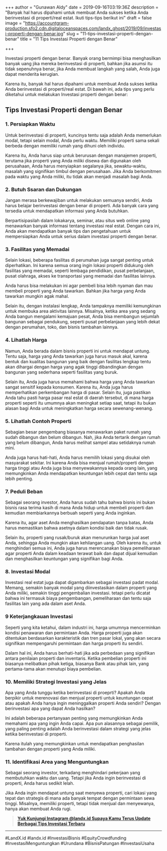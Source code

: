 +++
author = "Gunawan Aldy"
date = 2019-09-16T03:19:36Z
description = "Banyak hal harus dipahami untuk membuat Anda sukses ketika Anda berinvestasi di properti/real estat. Ikuti tips-tips berikut ini"
draft = false
image = "https://accountgram-production.sfo2.cdn.digitaloceanspaces.com/landx_ghost/2019/09/investasi-properti-dengan-benar.jpg"
slug = "11-tips-investasi-properti-dengan-benar"
title = "11 Tips Investasi Properti dengan Benar"

+++


Investasi properti dengan benar. Banyak orang bermimpi bisa menghasilkan banyak uang jika mereka berinvestasi di properti, bahkan jika asumsi itu tidak sepenuhnya benar, jika Anda membuat langkah yang salah, Anda juga dapat menderita kerugian.

Karena itu, banyak hal harus dipahami untuk membuat Anda sukses ketika Anda berinvestasi di properti/real estat. Di bawah ini, ada tips yang perlu diketahui untuk melakukan Investasi properti dengan benar:

## Tips Investasi Properti dengan Benar

### 1. Persiapkan Waktu

Untuk berinvestasi di properti, kuncinya tentu saja adalah Anda memerlukan modal, tetapi selain modal, Anda perlu waktu. Memiliki properti sama sekali berbeda dengan memiliki rumah yang dihuni oleh individu.

Karena itu, Anda harus siap untuk berurusan dengan manajemen properti, terutama jika properti yang Anda miliki disewa dan digunakan oleh perusahaan, Anda harus menyiapkan segalanya jika, sewaktu-waktu, masalah yang signifikan timbul dengan perusahaan. Jika Anda berkomitmen pada waktu yang Anda miliki, itu tidak akan menjadi masalah bagi Anda.

### 2. Butuh Ssaran dan Dukungan

Jangan merasa berkewajiban untuk melakukan semuanya sendiri, Anda harus belajar berinvestasi dengan benar di properti. Ada banyak cara yang tersedia untuk mendapatkan informasi yang Anda butuhkan.

Berpartisipasilah dalam lokakarya, seminar, atau situs web online yang menawarkan banyak informasi tentang investasi real estat. Dengan cara ini, Anda akan mendapatkan banyak tips dan pengetahuan untuk mempersiapkan Anda untuk serius dalam investasi properti dengan benar.

### 3. Fasilitas yang Memadai

Selain lokasi, beberapa fasilitas di perumahan juga sangat penting untuk diperhatikan. Ini karena semua orang ingin lokasi properti didukung oleh fasilitas yang memadai, seperti lembaga pendidikan, pusat perbelanjaan, pusat olahraga, akses ke transportasi yang memadai dan fasilitas lainnya.

Anda harus bisa melakukan ini agar pembeli bisa lebih nyaman dan mau membeli properti yang Anda tawarkan. Bahkan jika harga yang Anda tawarkan mungkin agak mahal.

Selain itu, dengan instalasi lengkap, Anda tampaknya memiliki kemungkinan untuk membuka area aktivitas lainnya. Misalnya, ketika area yang sedang Anda bangun mengalami kemajuan pesat, Anda bisa membangun sejumlah bangunan sebagai pendukung, seperti pusat perbelanjaan yang lebih dekat dengan perumahan, toko, dan bisnis tambahan lainnya.

### 4. Lihatlah Harga

Namun, Anda berada dalam bisnis properti ini untuk mendapat untung. Tentu saja, harga yang Anda tawarkan juga harus masuk akal, karena bentuk dan kualitas bangunan yang baik dengan fasilitas lengkap tentu akan dihargai dengan harga yang agak tinggi dibandingkan dengan bangunan yang sederhana seperti fasilitas yang buruk.

Selain itu, Anda juga harus memahami bahwa harga yang Anda tawarkan sangat sensitif kepada konsumen. Karena itu, Anda juga harus memperhatikan perkembangan harga di pasar. Selain itu, juga pastikan Anda tahu pasti harga pasar real estat di daerah tersebut, di mana harga properti seperti itu umumnya akan meningkat setiap saat, tetapi itu bukan alasan bagi Anda untuk meningkatkan harga secara sewenang-wenang.

### 5. Lihatlah Contoh Properti

Sebagian besar pengembang biasanya menawarkan paket rumah yang sudah dibangun dan belum dibangun. Nah, jika Anda tertarik dengan rumah yang belum dibangun, Anda harus melihat sampel atau setidaknya rumah mini.

Anda juga harus hati-hati, Anda harus memilih lokasi yang disukai oleh masyarakat sekitar. Ini karena Anda bisa menjual rumah/properti dengan harga tinggi atau Anda juga bisa menyewakannya kepada orang lain, yang memungkinkan Anda mendapatkan keuntungan lebih cepat dan tentu saja lebih penting.

### 7. Peduli Beban

Sebagai seorang investor, Anda harus sudah tahu bahwa bisnis ini bukan bisnis rasa terima kasih di mana Anda hidup untuk membeli properti dan kemudian membiarkannya berbuah seperti yang Anda inginkan.

Karena itu, agar aset Anda menghasilkan pendapatan tanpa batas, Anda harus memastikan bahwa asetnya dalam kondisi baik dan tidak rusak.

Selain itu, properti yang rusak/buruk akan menurunkan harga jual aset Anda, sehingga Anda mungkin akan kehilangan uang. Oleh karena itu, untuk menghindari semua ini, Anda juga harus merencanakan biaya pemeliharaan agar properti Anda dalam keadaan terawat baik dan dapat dijual kemudian dan menghasilkan keuntungan yang signifikan bagi Anda.

### 8. Investasi Modal

Investasi real estat juga dapat digambarkan sebagai investasi padat modal. Memang, semakin banyak modal yang diinvestasikan dalam properti yang Anda miliki, semakin tinggi pengembalian investasi. tetapi perlu dicatat bahwa ini termasuk biaya pengembangan, pemeliharaan dan tentu saja fasilitas lain yang ada dalam aset Anda.

### 9 Keterjangkauan Investasi

Seperti yang kita ketahui, dalam industri ini, harga umumnya mencerminkan kondisi penawaran dan permintaan Anda. Harga properti juga akan ditentukan berdasarkan karakteristik dan tren pasar lokal, yang akan secara signifikan mempengaruhi permintaan dan harga properti itu sendiri.

Dalam hal ini, Anda harus berhati-hati jika ada perbedaan yang signifikan antara penilaian properti dan inventaris. Ketika pembelian properti ini biasanya melibatkan pihak ketiga, biasanya Bank atau pihak lain, yang pertama-tama akan menutupi biaya pembelian.

### 10. Memiliki Strategi Investasi yang Jelas

Apa yang Anda tunggu ketika berinvestasi di proeprti? Apakah Anda berpikir untuk merenovasi dan menjual properti untuk keuntungan cepat atau apakah Anda hanya ingin meninggalkan properti Anda sendiri? Dengan berinvestasi apa yang dapat Anda hasilkan?

Ini adalah beberapa pertanyaan penting yang memungkinkan Anda memahami apa yang ingin Anda capai. Apa pun alasannya sebagai pemilik, yang paling penting adalah Anda berinvestasi dalam strategi yang jelas ketika berinvestasi di properti.

Karena itulah yang memungkinkan untuk mendapatkan penghasilan tambahan dengan properti yang Anda miliki.

### 11. Identifikasi Area yang Menguntungkan

Sebagai seorang investor, terkadang menghindari pekerjaan yang membutuhkan waktu dan uang. Tetapi jika Anda ingin berinvestasi di properti, Anda harus sedikit lelah.

Jika Anda ingin mendapat untung saat menyewa properti, cari lokasi yang tepat dan strategis di mana ada banyak tempat dengan permintaan sewa tinggi. Misalnya, memiliki properti, tetapi tidak menjual dan menyewanya, hanya akan membuat Anda rugi.

> [**Yuk Kunjungi Instagram @landx.id Supaya Kamu Terus Update Berbagai Tips Investasi Terbaru**](https://www.instagram.com/landx.id/?utm_medium=copy_link)

---

#LandX.id	#landx.id	#InvestasiBisnis	#EquityCrowdfunding	#InvestasiMenguntungkan	#Urundana	#BisnisPatungan	#InvestasiUsaha


